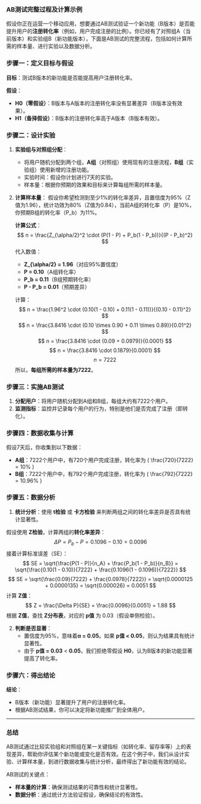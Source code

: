 ### **AB测试完整过程及计算示例**

假设你正在运营一个移动应用，想要通过AB测试验证一个新功能（B版本）是否能提升用户的**注册转化率**（例如，用户完成注册的比例）。你已经有了对照组A（当前版本）和实验组B（新功能版本），下面是AB测试的完整流程，包括如何计算所需的样本量、进行实验以及数据分析。

### **步骤一：定义目标与假设**

**目标**：测试B版本的新功能是否能提高用户注册转化率。

**假设**：
- **H0（零假设）**：B版本与A版本的注册转化率没有显著差异（B版本没有效果）。
- **H1（备择假设）**：B版本的注册转化率高于A版本（B版本有效）。

### **步骤二：设计实验**

1. **实验组与对照组分配**：
   - 将用户随机分配到两个组，**A组**（对照组）使用现有的注册流程，**B组**（实验组）使用新增的注册功能。
   - 实验时间：假设你计划进行7天的实验。
   - 样本量：根据你预期的效果和目标来计算每组所需的样本量。

2. **计算样本量**：
   假设你希望检测到至少1%的转化率差异，且置信度为95%（Z值为1.96），统计功效为80%（Z值为0.84），当前A组的转化率（P）是10%，你预期B组的转化率（P_b）为11%。

   **计算公式**：
   $$
   n = \frac{Z_{\alpha/2}^2 \cdot (P(1 - P) + P_b(1 - P_b))}{(P - P_b)^2}
   $$
   代入数值：
   - **Z_{\alpha/2} = 1.96**（对应95%置信度）
   - **P = 0.10**（A组转化率）
   - **P_b = 0.11**（B组预期转化率）
   - **P - P_b = 0.01**（预期差异）

   计算：
   $$
   n = \frac{1.96^2 \cdot (0.10(1 - 0.10) + 0.11(1 - 0.11))}{(0.10 - 0.11)^2}
   $$
   $$
   n = \frac{3.8416 \cdot (0.10 \times 0.90 + 0.11 \times 0.89)}{0.01^2}
   $$
   $$
   n = \frac{3.8416 \cdot (0.09 + 0.0979)}{0.0001}
   $$
   $$
   n = \frac{3.8416 \cdot 0.1879}{0.0001}
   $$
   $$
   n = 7222
   $$
   所以，**每组所需的样本量为7222**。

### **步骤三：实施AB测试**

1. **分配用户**：将用户随机分配到A组和B组，每组大约有7222个用户。
2. **监测指标**：监控并记录每个用户的行为，特别是他们是否完成了注册（即转化）。

### **步骤四：数据收集与计算**

假设7天后，你收集到以下数据：
- **A组**：7222个用户中，有720个用户完成注册，转化率为 \( \frac{720}{7222} = 10\% \)
- **B组**：7222个用户中，有792个用户完成注册，转化率为 \( \frac{792}{7222} = 10.96\% \)

### **步骤五：数据分析**

1. **统计分析**：使用 **t检验** 或 **卡方检验** 来判断两组之间的转化率差异是否具有统计显著性。

假设使用 **Z检验**，计算两组的**转化率差异**：
$$
\Delta P = P_b - P = 0.1096 - 0.10 = 0.0096
$$
接着计算标准误差（SE）：
$$
SE = \sqrt{\frac{P(1 - P)}{n_A} + \frac{P_b(1 - P_b)}{n_B}} = \sqrt{\frac{0.10(1 - 0.10)}{7222} + \frac{0.1096(1 - 0.1096)}{7222}} 
$$
$$
SE = \sqrt{\frac{0.09}{7222} + \frac{0.0978}{7222}} = \sqrt{0.0000125 + 0.0000135} = \sqrt{0.000026} = 0.0051
$$
计算 **Z值**：
$$
Z = \frac{\Delta P}{SE} = \frac{0.0096}{0.0051} = 1.88
$$
根据 **Z值**，查找 **Z分布表**，对应的 **p值** 为 0.03（假设单侧检验）。

2. **判断是否显著**：
   - 置信度为95%，意味着**α = 0.05**。如果 **p值 < 0.05**，则认为结果具有统计显著性。
   - 由于 **p值 = 0.03** < **0.05**，我们拒绝零假设 **H0**，认为B版本的新功能显著提高了转化率。

### **步骤六：得出结论**

**结论**：
- B版本（新功能）显著提升了用户的注册转化率。
- 根据AB测试结果，你可以决定将新功能推广到全体用户。

---

### **总结**
AB测试通过比较实验组和对照组在某一关键指标（如转化率、留存率等）上的表现差异，帮助你评估某个新功能或变化是否有效。在这个例子中，我们从设计实验、计算样本量，到进行数据收集与统计分析，最终得出了新功能有效的结论。

AB测试的关键点：
- **样本量的计算**：确保测试结果的可靠性和统计显著性。
- **数据分析**：通过统计方法验证假设，确保结论的有效性。

